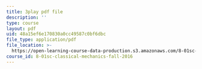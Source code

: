 ```yaml
---
title: 3play pdf file
description: ''
type: course
layout: pdf
uid: 48a15ef6e170830a0cc49587c0bf6dbc
file_type: application/pdf
file_location: >-
  https://open-learning-course-data-production.s3.amazonaws.com/8-01sc-classical-mechanics-fall-2016/48a15ef6e170830a0cc49587c0bf6dbc_cadbtBS5qf4.pdf
course_id: 8-01sc-classical-mechanics-fall-2016
---
```

